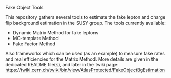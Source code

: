 Fake Object Tools 

This repository gathers several tools to estimate the fake lepton and charge flip background estimation in the SUSY group.
The tools currently available: 
* Dynamic Matrix Method for fake leptons
* MC-template Method
* Fake Factor Method

Also frameworks which can be used (as an example) to measure fake rates and real efficiencies for the Matrix Method. 
More details are given in the dedicated README file(s), and later in the twiki page:
https://twiki.cern.ch/twiki/bin/view/AtlasProtected/FakeObjectBgEstimation

